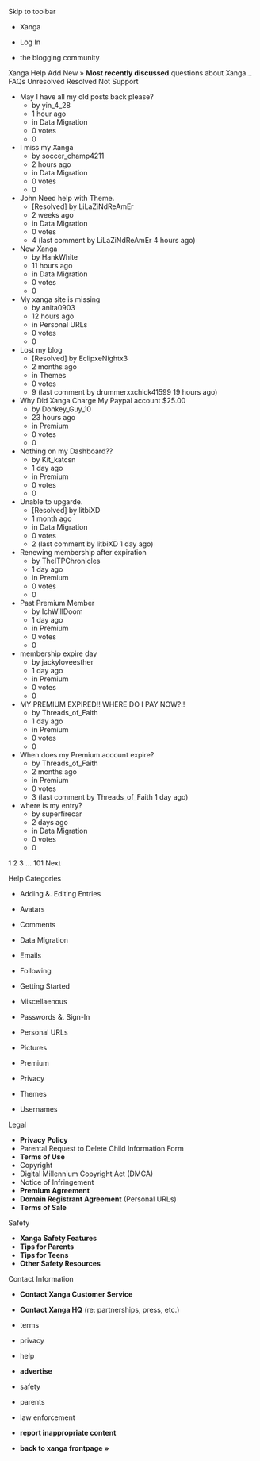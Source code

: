 Skip to toolbar

*   Xanga

*   Log In

*   the blogging community

Xanga Help Add New » **Most recently discussed** questions about Xanga… FAQs Unresolved Resolved Not Support

*   May I have all my old posts back please?
    *   by yin\_4\_28
    *   1 hour ago
    *   in Data Migration
    *   0 votes
    *   0
*   I miss my Xanga
    *   by soccer\_champ4211
    *   2 hours ago
    *   in Data Migration
    *   0 votes
    *   0
*   John Need help with Theme.
    *   \[Resolved\] by LiLaZiNdReAmEr
    *   2 weeks ago
    *   in Data Migration
    *   0 votes
    *   4 (last comment by LiLaZiNdReAmEr 4 hours ago)
*   New Xanga
    *   by HankWhite
    *   11 hours ago
    *   in Data Migration
    *   0 votes
    *   0
*   My xanga site is missing
    *   by anita0903
    *   12 hours ago
    *   in Personal URLs
    *   0 votes
    *   0
*   Lost my blog
    *   \[Resolved\] by EclipxeNightx3
    *   2 months ago
    *   in Themes
    *   0 votes
    *   9 (last comment by drummerxxchick41599 19 hours ago)
*   Why Did Xanga Charge My Paypal account $25.00
    *   by Donkey\_Guy\_10
    *   23 hours ago
    *   in Premium
    *   0 votes
    *   0
*   Nothing on my Dashboard??
    *   by Kit\_katcsn
    *   1 day ago
    *   in Premium
    *   0 votes
    *   0
*   Unable to upgarde.
    *   \[Resolved\] by litbiXD
    *   1 month ago
    *   in Data Migration
    *   0 votes
    *   2 (last comment by litbiXD 1 day ago)
*   Renewing membership after expiration
    *   by TheITPChronicles
    *   1 day ago
    *   in Premium
    *   0 votes
    *   0
*   Past Premium Member
    *   by IchWillDoom
    *   1 day ago
    *   in Premium
    *   0 votes
    *   0
*   membership expire day
    *   by jackyloveesther
    *   1 day ago
    *   in Premium
    *   0 votes
    *   0
*   MY PREMIUM EXPIRED!! WHERE DO I PAY NOW?!!
    *   by Threads\_of\_Faith
    *   1 day ago
    *   in Premium
    *   0 votes
    *   0
*   When does my Premium account expire?
    *   by Threads\_of\_Faith
    *   2 months ago
    *   in Premium
    *   0 votes
    *   3 (last comment by Threads\_of\_Faith 1 day ago)
*   where is my entry?
    *   by superfirecar
    *   2 days ago
    *   in Data Migration
    *   0 votes
    *   0

1 2 3 ... 101 Next

Help Categories

*   Adding &. Editing Entries
*   Avatars
*   Comments
*   Data Migration
*   Emails
*   Following
*   Getting Started
*   Miscellaenous

*   Passwords &. Sign-In
*   Personal URLs
*   Pictures
*   Premium
*   Privacy
*   Themes
*   Usernames

Legal

*   **Privacy Policy**
*   Parental Request to Delete Child Information Form
*   **Terms of Use**
*   Copyright
*   Digital Millennium Copyright Act (DMCA)
*   Notice of Infringement
*   **Premium Agreement**
*   **Domain Registrant Agreement** (Personal URLs)
*   **Terms of Sale**

Safety

*   **Xanga Safety Features**
*   **Tips for Parents**
*   **Tips for Teens**
*   **Other Safety Resources**

Contact Information

*   **Contact Xanga Customer Service**
*   **Contact Xanga HQ** (re: partnerships, press, etc.)

*   terms
*   privacy
*   help
*   **advertise**

*   safety
*   parents
*   law enforcement
*   **report inappropriate content**

*   **back to xanga frontpage »**